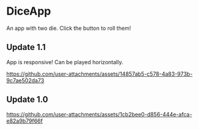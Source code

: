 # DiceApp
An app with two die. Click the button to roll them! 


## Update 1.1
App is responsive! Can be played horizontally.

https://github.com/user-attachments/assets/14857ab5-c578-4a83-973b-9c7ae502da73





## Update 1.0
https://github.com/user-attachments/assets/1cb2bee0-d856-444e-afca-e82a9b79f66f


